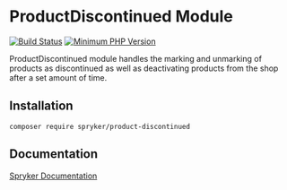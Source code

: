 # ProductDiscontinued Module
[![Build Status](https://travis-ci.org/spryker/product-discontinued.svg)](https://travis-ci.org/spryker/product-discontinued)
[![Minimum PHP Version](https://img.shields.io/badge/php-%3E%3D%207.3-8892BF.svg)](https://php.net/)

ProductDiscontinued module handles the marking and unmarking of products as discontinued as well as deactivating products from the shop after a set amount of time.

## Installation

```
composer require spryker/product-discontinued
```

## Documentation

[Spryker Documentation](https://academy.spryker.com/developing_with_spryker/module_guide/modules.html)
